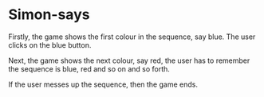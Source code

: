# Simon-says

Firstly, the game shows the first colour in the sequence, say blue. The user clicks on the blue button.

Next, the game shows the next colour, say red, the user has to remember the sequence is blue, red and so on and so forth.

If the user messes up the sequence, then the game ends.
